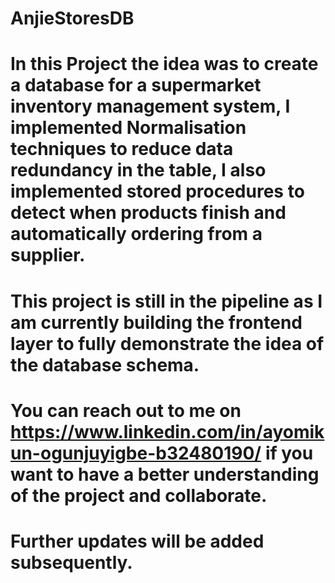 # AnjieStoresDB

# In this Project the idea was to create a database for a supermarket inventory management system, I implemented Normalisation techniques to reduce data redundancy in the table, I also implemented stored procedures to detect when products finish and automatically ordering from a supplier. 

# This project is still in the pipeline as I am currently building the frontend layer to fully demonstrate the idea of the database schema.


# You can reach out to me on https://www.linkedin.com/in/ayomikun-ogunjuyigbe-b32480190/ if you want to have a better understanding of the project and collaborate.
# Further updates will be added subsequently.
